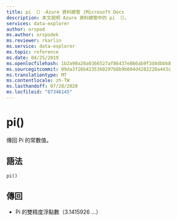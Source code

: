 ```yaml
---
title: pi （）-Azure 資料總管 |Microsoft Docs
description: 本文說明 Azure 資料總管中的 pi （）。
services: data-explorer
author: orspod
ms.author: orspodek
ms.reviewer: rkarlin
ms.service: data-explorer
ms.topic: reference
ms.date: 04/25/2019
ms.openlocfilehash: 1b2a90a28a0366527af86437e866ab9f3d4dbbb8
ms.sourcegitcommit: 09da3f26b4235368297b8b9b604d4282228a443c
ms.translationtype: MT
ms.contentlocale: zh-TW
ms.lasthandoff: 07/28/2020
ms.locfileid: "87346145"
---
```

# <a name="pi"></a>pi()

傳回 Pi 的常數值。

## <a name="syntax"></a>語法

`pi()`

## <a name="returns"></a>傳回

* Pi 的雙精度浮點數（3.1415926 ...）